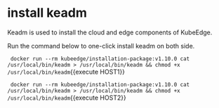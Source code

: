 # install keadm

Keadm is used to install the cloud and edge components of KubeEdge.

Run the command below to one-click install keadm on both side.

` docker run --rm kubeedge/installation-package:v1.10.0 cat /usr/local/bin/keadm > /usr/local/bin/keadm && chmod +x /usr/local/bin/keadm`{{execute HOST1}}

` docker run --rm kubeedge/installation-package:v1.10.0 cat /usr/local/bin/keadm > /usr/local/bin/keadm && chmod +x /usr/local/bin/keadm`{{execute HOST2}}

